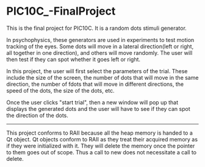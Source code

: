 # PIC10C_-FinalProject

This is the final project for PIC10C. It is a random dots stimuli generator.

In psychophysics, these generators are used in experiments to test motion tracking of the eyes.
Some dots will move in a lateral direction(left or right, all together in one direction), and others will move randomly.
The user will then test if they can spot whether it goes left or right.

In this project, the user will first select the parameters of the trial. 
These include the size of the screen, the number of dots that will move in the same direction,
the number of fdots that will move in different directions, the speed of the dots, the size
of the dots, etc.

Once the user clicks "start trial", then a new window will pop up that displays the generated
dots and the user will have to see if they can spot the direction of the dots.

------------------

This project conforms to RAII because all the heap memory is handed to a Qt object. Qt objects conform to RAII as they treat their acquired memory as if they were initialized with it. They will delete the memory once the pointer to them goes out of scope. Thus a call to new does not necessitate a call to delete.

